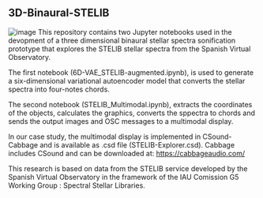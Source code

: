 ## 3D-Binaural-STELIB
![image](https://github.com/AdrianGRiber/3D-Binaural-STELIB/assets/79482127/f59a2f54-a8ba-4edb-a31b-75a16024d7f3)
This repository contains two Jupyter notebooks used in the devopment of a three dimensional binaural stellar spectra sonification prototype that explores the STELIB stellar spectra from the Spanish Virtual Observatory.

The first notebook (6D-VAE_STELIB-augmented.ipynb), is used to generate a six-dimensional variational autoencoder model that converts the stellar spectra into four-notes chords.

The second notebook (STELIB_Multimodal.ipynb), extracts the coordinates of the objects, calculates the graphics, converts the sppectra to chords and sends the output images and OSC messages to a multimodal display. 

In our case study, the multimodal display is implemented in CSound-Cabbage and is available as .csd file (STELIB-Explorer.csd).
Cabbage includes CSound and can be downloaded at: https://cabbageaudio.com/

This research is based on data from the STELIB service developed by the Spanish Virtual Observatory in the framework of the IAU Comission G5 Working Group : Spectral Stellar Libraries.

